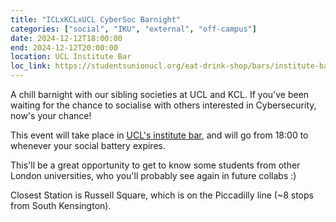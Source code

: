 ```yaml
---
title: "ICLxKCLxUCL CyberSoc Barnight"
categories: ["social", "IKU", "external", "off-campus"]
date: 2024-12-12T18:00:00
end: 2024-12-12T20:00:00
location: UCL Institute Bar
loc_link: https://studentsunionucl.org/eat-drink-shop/bars/institute-bar
---
```


A chill barnight with our sibling societies at UCL and KCL. If you've been waiting for the chance to socialise with others interested in Cybersecurity, now's your chance!

<!--more-->

This event will take place in [UCL's institute bar](https://studentsunionucl.org/eat-drink-shop/bars/institute-bar), and will go from 18:00 to whenever your social battery expires.

This'll be a great opportunity to get to know some students from other London universities, who you'll probably see again in future collabs :)

Closest Station is Russell Square, which is on the Piccadilly line (~8 stops from South Kensington).
